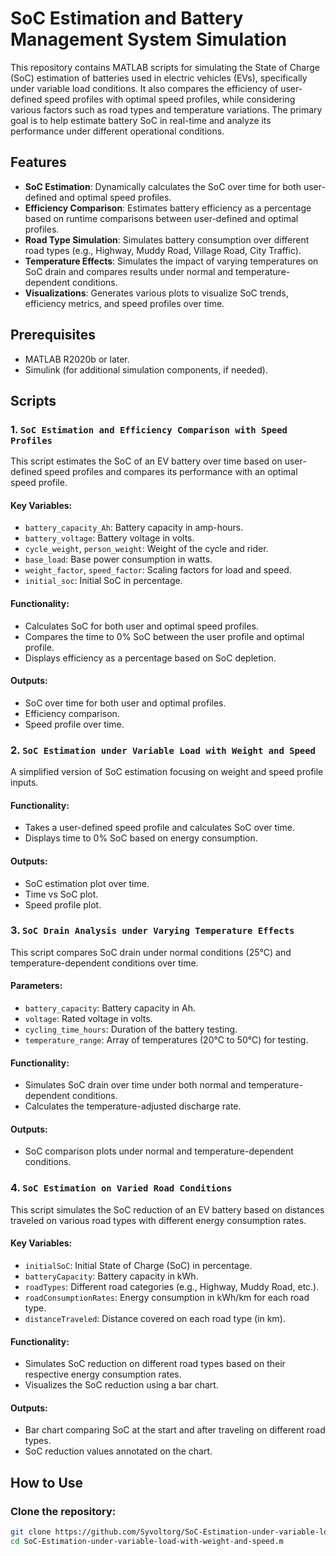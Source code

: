 # SoC Estimation and Battery Management System Simulation

This repository contains MATLAB scripts for simulating the State of Charge (SoC) estimation of batteries used in electric vehicles (EVs), specifically under variable load conditions. It also compares the efficiency of user-defined speed profiles with optimal speed profiles, while considering various factors such as road types and temperature variations. The primary goal is to help estimate battery SoC in real-time and analyze its performance under different operational conditions.

## Features

- **SoC Estimation**: Dynamically calculates the SoC over time for both user-defined and optimal speed profiles.
- **Efficiency Comparison**: Estimates battery efficiency as a percentage based on runtime comparisons between user-defined and optimal profiles.
- **Road Type Simulation**: Simulates battery consumption over different road types (e.g., Highway, Muddy Road, Village Road, City Traffic).
- **Temperature Effects**: Simulates the impact of varying temperatures on SoC drain and compares results under normal and temperature-dependent conditions.
- **Visualizations**: Generates various plots to visualize SoC trends, efficiency metrics, and speed profiles over time.

## Prerequisites

- MATLAB R2020b or later.
- Simulink (for additional simulation components, if needed).

## Scripts

### 1. `SoC Estimation and Efficiency Comparison with Speed Profiles`
This script estimates the SoC of an EV battery over time based on user-defined speed profiles and compares its performance with an optimal speed profile.

#### Key Variables:
- `battery_capacity_Ah`: Battery capacity in amp-hours.
- `battery_voltage`: Battery voltage in volts.
- `cycle_weight`, `person_weight`: Weight of the cycle and rider.
- `base_load`: Base power consumption in watts.
- `weight_factor`, `speed_factor`: Scaling factors for load and speed.
- `initial_soc`: Initial SoC in percentage.

#### Functionality:
- Calculates SoC for both user and optimal speed profiles.
- Compares the time to 0% SoC between the user profile and optimal profile.
- Displays efficiency as a percentage based on SoC depletion.

#### Outputs:
- SoC over time for both user and optimal profiles.
- Efficiency comparison.
- Speed profile over time.

### 2. `SoC Estimation under Variable Load with Weight and Speed`
A simplified version of SoC estimation focusing on weight and speed profile inputs.

#### Functionality:
- Takes a user-defined speed profile and calculates SoC over time.
- Displays time to 0% SoC based on energy consumption.

#### Outputs:
- SoC estimation plot over time.
- Time vs SoC plot.
- Speed profile plot.

### 3. `SoC Drain Analysis under Varying Temperature Effects`
This script compares SoC drain under normal conditions (25°C) and temperature-dependent conditions over time.

#### Parameters:
- `battery_capacity`: Battery capacity in Ah.
- `voltage`: Rated voltage in volts.
- `cycling_time_hours`: Duration of the battery testing.
- `temperature_range`: Array of temperatures (20°C to 50°C) for testing.

#### Functionality:
- Simulates SoC drain over time under both normal and temperature-dependent conditions.
- Calculates the temperature-adjusted discharge rate.

#### Outputs:
- SoC comparison plots under normal and temperature-dependent conditions.

### 4. `SoC Estimation on Varied Road Conditions`
This script simulates the SoC reduction of an EV battery based on distances traveled on various road types with different energy consumption rates.

#### Key Variables:
- `initialSoC`: Initial State of Charge (SoC) in percentage.
- `batteryCapacity`: Battery capacity in kWh.
- `roadTypes`: Different road categories (e.g., Highway, Muddy Road, etc.).
- `roadConsumptionRates`: Energy consumption in kWh/km for each road type.
- `distanceTraveled`: Distance covered on each road type (in km).

#### Functionality:
- Simulates SoC reduction on different road types based on their respective energy consumption rates.
- Visualizes the SoC reduction using a bar chart.

#### Outputs:
- Bar chart comparing SoC at the start and after traveling on different road types.
- SoC reduction values annotated on the chart.

## How to Use

### Clone the repository:
```bash
git clone https://github.com/Syvoltorg/SoC-Estimation-under-variable-load-with-weight-and-speed.m
cd SoC-Estimation-under-variable-load-with-weight-and-speed.m
